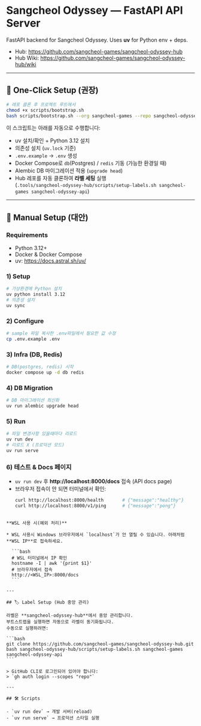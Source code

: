 # Sangcheol Odyssey — FastAPI API Server

FastAPI backend for Sangcheol Odyssey. Uses **uv** for Python env + deps.

- Hub: https://github.com/sangcheol-games/sangcheol-odyssey-hub  
- Hub Wiki: https://github.com/sangcheol-games/sangcheol-odyssey-hub/wiki

---

## 🚀 One-Click Setup (권장)

```bash
# 레포 클론 후 프로젝트 루트에서
chmod +x scripts/bootstrap.sh
bash scripts/bootstrap.sh --org sangcheol-games --repo sangcheol-odyssey-api
```

이 스크립트는 아래를 자동으로 수행합니다:
- uv 설치/확인 + Python 3.12 설치
- 의존성 설치 (`uv.lock` 기준)
- `.env.example` → `.env` 생성
- Docker Compose로 `db`(Postgres) / `redis` 기동 (가능한 환경일 때)
- Alembic DB 마이그레이션 적용 (`upgrade head`)
- Hub 레포를 자동 클론하여 **라벨 세팅** 실행  
  (`.tools/sangcheol-odyssey-hub/scripts/setup-labels.sh sangcheol-games sangcheol-odyssey-api`)

---

## 🧩 Manual Setup (대안)

### Requirements
- Python 3.12+
- Docker & Docker Compose
- uv: https://docs.astral.sh/uv/

### 1) Setup
```bash
# 가상환경에 Python 설치
uv python install 3.12
# 의존성 설치
uv sync
```

### 2) Configure
```bash
# sample 파일 복사한 .env파일에서 필요한 값 수정
cp .env.example .env
```

### 3) Infra (DB, Redis)
```bash
# DB(postgres, redis) 시작
docker compose up -d db redis
```

### 4) DB Migration
```bash
# DB 마이그레이션 최신화
uv run alembic upgrade head
```

### 5) Run
```bash
# 파일 변경사항 있을때마다 리로드
uv run dev     
# 리로드 X (프로덕션 모드)
uv run serve
```

### 6) 테스트 & Docs 페이지

- `uv run dev` 후  **http://localhost:8000/docs** 접속 (API docs page)
- 브라우저 접속이 안 되면 터미널에서 확인:
  ```bash
  curl http://localhost:8000/health       # {"message":"healthy"}
  curl http://localhost:8000/v1/ping      # {"message":"pong"}
````

**WSL 사용 시(예외 처리)**

* WSL 사용시 Windows 브라우저에서 `localhost`가 안 열릴 수 있습니다. 아래처럼 **WSL IP**로 접속하세요.

  ```bash
  # WSL 터미널에서 IP 확인
  hostname -I | awk '{print $1}'
  # 브라우저에서 접속
  http://<WSL_IP>:8000/docs
  ```

---

## 🏷 Label Setup (Hub 중앙 관리)

라벨은 **sangcheol-odyssey-hub**에서 중앙 관리합니다.  
부트스트랩을 실행하면 자동으로 라벨이 동기화됩니다.  
수동으로 실행하려면:

```bash
git clone https://github.com/sangcheol-games/sangcheol-odyssey-hub.git
bash sangcheol-odyssey-hub/scripts/setup-labels.sh sangcheol-games sangcheol-odyssey-api
```

> GitHub CLI로 로그인되어 있어야 합니다:  
> `gh auth login --scopes "repo"`

---

## 🛠 Scripts

- `uv run dev` → 개발 서버(reload)
- `uv run serve` → 프로덕션 스타일 실행
